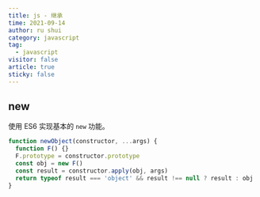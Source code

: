 ```yaml
---
title: js - 继承
time: 2021-09-14
author: ru shui
category: javascript
tag:
  - javascript
visitor: false
article: true
sticky: false
---
```


## new

使用 ES6 实现基本的 `new` 功能。

```javascript
function newObject(constructor, ...args) {
  function F() {}
  F.prototype = constructor.prototype
  const obj = new F()
  const result = constructor.apply(obj, args)
  return typeof result === 'object' && result !== null ? result : obj
}
```
